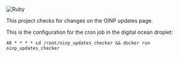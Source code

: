 ![Ruby](https://github.com/marcelinol/oinp_updates_checker/workflows/Ruby/badge.svg?branch=master)

This project checks for changes on the OINP updates page.

This is the configuration for the cron job in the digital ocean droplet:

`40 * * * * cd /root/oinp_updates_checker && docker run oinp_updates_checker`
